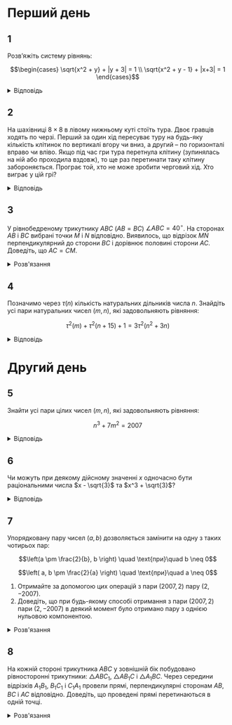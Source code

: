# Перший день
## 1
Розв’яжіть систему рівнянь:
```math
\begin{cases}
 \sqrt{x^2 + y} + |y + 3| = 1 \\
 \sqrt{x^2 + y - 1} + |x+3| = 1
\end{cases}
```
<details>
<summary>Відповідь</summary>

$(-2, -3)$
<details><summary>Розв'язання</summary>

З другого рівняння $x^2 + y - 1 \geq 0$, тому $\sqrt{x^2 + y} \geq 1$, тобто умова $|y + 3|>0$ приводить до суперечності. Таким чином $|y + 3| = 0 \iff y = -3$. Тоді з першого рівняння $x^2 + y = x^2 - 3 = 1 \implies x^2 = 4$, тобто $x = \pm 2$. Перевіркою переконуємось, що пара $(-2, -3)$ задовольняє систему, а пара $(2, -3)$ - ні.
</details></details>

## 2
На шахівниці $8 \times 8$ в лівому нижньому куті стоїть тура. Двоє гравців ходять по черзі. Перший за один хід пересуває туру на будь-яку кількість клітинок по вертикалі вгору чи вниз, а другий – по горизонталі вправо чи вліво. Якщо під час гри тура перетнула клітину (зупинялась на ній або проходила вздовж), то ще раз перетинати таку клітину забороняється. Програє той, хто не може зробити черговий хід. Хто виграє у цій грі?
<details><summary>Відповідь</summary>
Перемагає перший гравець
<details><summary>Розв'язання</summary>
Доведемо, що перший завжди виграє завдяки такій стратегії: кожним своїм ходом він ходить до кінця тієї вертикалі, де стоїть фішка, без порушень правил, тобто не перетинаючи ті поля, на яких фішка вже побувала. Це він робить кожного ходу. Тоді другий гравець вже не зможе перетнути ту вертикаль, де фішка вже побувала, оскільки перший гравець так би мовити своїм ходом виключає цю вертикаль з гри. Другий гравець може зробити щонайбільше 7 ходів (усього 8 вертикалей, але ліва з них виключається з гри відразу після ходу першого). Але своїми ходами другий гравець може зменшити кількість вільних клітин на вертикалі максимум на 1, тому на своєму другому ході перший має вертикаль, на якій 7 вільних клітин. І цю перевагу принаймні в одну клітину (один хід) він зможе зберегти до кінця гри.
</details></details>

## 3
У рівнобедреному трикутнику $ABC$ ($AB = BC$) $\angle ABC = 40^\circ$. На сторонах $AB$ і $BC$ вибрані точки $M$ і $N$ відповідно. Виявилось, що відрізок $MN$ перпендикулярний до сторони $BC$ і дорівнює половині сторони $AC$. Доведіть, що $AC = CM$.
<details><summary>Розв'язання</summary>

Кути при основі $AC$ заданого рівнобедреного трикутника $ABC$ дорівнюють по $70^\circ$. Виберемо на стороні $AB$ таку точку $P$, щоб $\angle ACP = 40^\circ$, тоді $\angle CAP = \angle APC = 70^\circ$, тобто $\triangle APC$ – рівнобедрений, тому $AC = PC$. Опустимо перпендикуляр $PQ$ на сторону $BC$. Тоді трикутник $PCQ$ – прямокутний з кутом $\angle PCQ = 30^\circ$, а тому $PQ = \frac{1}{2} AC = MN$. Це означає, що точки $M$, $N$ відповідно співпадають з точками $P$, $Q$, а тому $MC = PC = AC$, що й треба було довести.
</details>

## 4
Позначимо через $\tau(n)$ кількість натуральних дільників числа $n$. Знайдіть усі пари натуральних чисел $(m, n)$, які задовольняють рівняння:
```math
\tau^2(m) + \tau^2(n + 15) + 1 = 3\tau^2(n^2 + 3n)
```
<details><summary>Відповідь</summary>

$(1, 1)$
<details><summary>Розв'язання</summary>

Розглянемо це рівняння за модулем $4$: квадрат цілого числа за цим модулем дорівнює $0$ або $1$. Права частина може приймати лише значення $0$ або $3$, тому рівність можлива лише при умові, що $\tau^2(m) \equiv \tau^2(n + 15) \equiv \tau^2(n^2 + 3n) \equiv 1 \pmod{4}$. Але це означає, що кожне з чисел $\tau(m)$, $\tau(n + 15)$, $\tau(n^2 + 3n)$ — непарне. Відомо, що непарну кількість дільників має лише квадрат дійсного числа. Усі дільники числа, яке не є квадратом, розбиваються на різні пари дільників, добуток яких в кожній парі дорівнює цьому числу. Таким чином їх загальна кількість парна. Таким чином ми маємо, що числа $m$, $n + 15$, $n^2 + 3n$ є квадратами цілих чисел. Оскільки
```math
(n + 1)^2 = n^2 + 2n + 1 \leq n^2 + 3n < n^2 + 4n + 4 = (n + 2)^2,
```
то число $n^2 + 3n$ може бути квадратом лише, якщо $n^2 + 2n + 1 = n^2 + 3n$, тобто при $n = 1$. Тоді $n^2 + 3n = 4$ і $\tau(n^2 + 3n) = 3$, $n + 15 = 16$ і $\tau(n + 15) = 5$. Тому з початкової рівності знайдемо: $\tau^2(m) = 1$. Але один дільник має єдине натуральне число $1$, тому $m = 1$.
</details></details>

# Другий день

## 5
Знайти усі пари цілих чисел $(m, n)$, які задовольняють рівняння:
```math
n^3 + 7m^2 = 2007
```
<details><summary>Відповідь</summary>
рівняння розв'язків немає
<details><summary>Розв'язання</summary>

Розглянемо це рівняння за модулем $7$. $n^3$ за цим модулем дорівнює або $0$, або $1$, або $6$, тому і усі ліва частина дорівнює одному з цих трьох чисел. Оскільки $2007 \equiv 5 \pmod{7}$, то задане рівняння в цілих числах розв'язків не має.
</details></details>

## 6
Чи можуть при деякому дійсному значенні $x$ одночасно бути раціональними числа $x - \sqrt{3}$ та $x^3 + \sqrt{3}$?
<details>
<summary>Відповідь</summary>
не можуть
<details><summary>Розв'язання</summary>

Доведемо методом від супротивного, що не можуть. Припустимо, що при деякому $x$ число $a = x - \sqrt{3}$ – раціональне і $x = a + \sqrt{3}$. Тоді раціональним є також число:
```math
x^3 + \sqrt{3} = (a + \sqrt{3})^3 + \sqrt{3} = a^3 + 3a^2 \sqrt{3} + 9a + 4 \sqrt{3} = (a^3 + 9a) + \sqrt{3}(3a^2 + 4).
```
Звідси число $\sqrt{3}(3a^2 + 4)$ також повинно бути раціональним. А це виконується лише, при умові, що $3a^2 + 4 = 0$, що неможливо. Одержана суперечність завершує доведення.
</details></details>

## 7
Упорядковану пару чисел $(a, b)$ дозволяється замінити на одну з таких чотирьох пар:
```math
\left(a \pm \frac{2}{b}, b \right) \quad \text{при}\quad b \neq 0
```
```math
\left( a, b \pm \frac{2}{a} \right) \quad \text{при}\quad a \neq 0
```
1. Отримайте за допомогою цих операцій з пари $(2007, 2)$ пару $(2, -2007)$.
2. Доведіть, що при будь-якому способі отримання з пари $(2007, 2)$ пари $(2, -2007)$ в деякий момент було отримано пару з однією нульовою компонентою.
<details><summary>Розв'язання</summary>

1. Занумеруємо операції: (1) - $(a + \frac{2}{b}, b)$, (2) - $(a - \frac{2}{b}, b)$, (3) - $(a, b + \frac{2}{a})$, (4) - $(a, b - \frac{2}{a})$. Тоді один з процесів можна описати таким чином:
```math
(2007, 2) \xrightarrow{(2)} (2006, 2) \xrightarrow{(2)} (2005, 2) \xrightarrow{(2)} \ldots \xrightarrow{(2)} (2, 2) \xrightarrow{(4)} (2, 1) \xrightarrow{(4)} (2, 0) \xrightarrow{(4)} \ldots \xrightarrow{(4)} (2, -2007).
```
2. Якщо розглянути в кожний момент добуток компонент пари, то при виконанні будь-якої з чотирьох операцій цей добуток зміниться на 2. В початковий момент добуток дорівнює $4014$, а в кінцевий дорівнює $-4014$. Тому обов’язково при таких перетвореннях настане момент, коли добуток компонент пари дорівнює нулеві, що й доводить твердження.
</details>

## 8
На кожній стороні трикутника $ABC$ у зовнішній бік побудовано рівносторонні трикутники: $\triangle ABC_1$, $\triangle AB_1C$ і $\triangle A_1BC$. Через середини відрізків $A_1B_1$, $B_1C_1$ і $C_1A_1$ провели прямі, перпендикулярні сторонам $AB$, $BC$ і $AC$ відповідно. Доведіть, що проведені прямі перетинаються в одній точці.
<details><summary>Розв'язання</summary>

Нехай $M$, $N$, $L$, $K$, $D$, $P$ відповідно середини відрізків $AC_1$, $AB_1$, $AB$, $AC$, $B_1C_1$, $BC$. Покажемо, що рівними є трикутники $MLD$ та $DKN$. Дійсно, $ML = AM = DN$, за властивостями середніх ліній правильного трикутника, аналогічно $MD = AN = NK$. $\angle LMD = \angle LMA - \angle DMA = 60^\circ - \angle DMA = 60^\circ - \angle DNA = \angle ANK - \angle DNA = \angle KND$, тобто за двома сторонами та кутом між ними встановлюємо, що трикутники рівні. Але це означає, що $DL = DK$, тому $DE$ – перпендикуляр до $BC$ є також перпендикуляром до $LK$, а з рівності $DL = DK$ він є серединними перпендикуляром до відрізка $LK$. Таким чином, проведені в умові задачі перпендикуляри є серединними перпендикулярами до сторін трикутника $LKP$ – середнього трикутника $ABC$, а тому вони перетинаються в одній точці – центрі описаного навколо $\triangle LKP$ кола.

Зауважимо, що це твердження не залежить від того, як проходить відрізок $B_1C_1$ – перетинаючи сторони $AB$, $BC$ чи ні. В іншому випадку просто рівність відповідних кутів доводиться аналогічно, з додаванням до кутів в $60^\circ$.
</details>